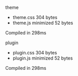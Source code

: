 theme

 - theme.css       304 bytes
 - theme.js       minimized       52 bytes

Compiled in 298ms

 plugin

 - plugin.css       304 bytes
 - plugin.js       minimized       52 bytes

Compiled in 298ms